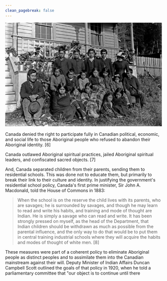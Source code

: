 ```yaml
---
clean_pagebreak: false
---
```


![Alert Bay, British Columbia, school, 1885. The federal government has estimated that over 150,000 students attended Canada's residential schools. Library and Archives Canada, George Dawson, PA-037934.](image-0000.jpg)

Canada denied the right to participate fully in Canadian political, economic, and social life to those Aboriginal people who refused to abandon their Aboriginal identity. [6]

Canada outlawed Aboriginal spiritual practices, jailed Aboriginal spiritual leaders, and confiscated sacred objects. [7]

And, Canada separated children from their parents, sending them to residential schools. This was done not to educate them, but primarily to break their link to their culture and identity. In justifying the government's residential school policy, Canada's first prime minister, Sir John A. Macdonald, told the House of Commons in 1883:

> When the school is on the reserve the child lives with its parents, who are savages; he is surrounded by savages, and though he may learn to read and write his habits, and training and mode of thought are Indian. He is simply a savage who can read and write. It has been strongly pressed on myself, as the head of the Department, that Indian children should be withdrawn as much as possible from the parental influence, and the only way to do that would be to put them in central training industrial schools where they will acquire the habits and modes of thought of white men. [8]

These measures were part of a coherent policy to eliminate Aboriginal people as distinct peoples and to assimilate them into the Canadian mainstream against their will. Deputy Minister of Indian Affairs Duncan Campbell Scott outlined the goals of that policy in 1920, when he told a parliamentary committee that "our object is to continue until there
